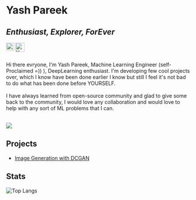 # Yash Pareek
## _Enthusiast, Explorer, ForEver_



<a href="https://www.linkedin.com/in/yash-pareek-29233a194/">
  <img align="left" alt="Yash's LinkedIN" width="22px" src="https://raw.githubusercontent.com/peterthehan/peterthehan/master/assets/linkedin.svg" />
</a>
<a href="https://www.linkedin.com/in/yash-pareek-29233a194/">
  <img align="left" alt="Yash's Website" width="25px"  src="https://github.com/deepAIYash/deepAIYash/blob/main/assets/Y.svg" />
</a>
</br></br></br>
Hi there evryone, I'm Yash Pareek, Machine Learning Engineer (self-Proclaimed =)) ),
DeepLearning enthusiast. I'm developing few cool projects over, which I know have been done earlier I know but still I feel it's not bad to do what has been done before YOURSELF.
</br></br>
I have always learned from open-source community and glad to give some back to the community, I would love any collaboration and would love to help with any sort of ML problems that I can.
</br></br>

![](https://visitor-badge.laobi.icu/badge?page_id=yash-pareek)



## Projects

- [Image Generation with DCGAN]


## Stats
![Top Langs](https://github-readme-stats.vercel.app/api/top-langs/?username=deepAIYash&theme=tokyonight)


[Image Generation with DCGAN]:<https://github.com/deepAIYash/ImageGeneration_with_DCGAN>
